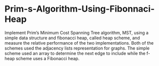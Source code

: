 Prim-s-Algorithm-Using-Fibonnaci-Heap
=====================================

 Implement Prim’s Minimum Cost Spanning Tree algorithm, MST, using a simple  data structure and fibonacci heap, called heap scheme, and measure the  relative performance of the two implementations.    Both of the schemes used the adjacency lists representation for graphs. The simple scheme used  an array to determine the next edge to include while the f-heap scheme uses a Fibonacci heap.
